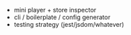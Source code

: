 - mini player + store inspector
- cli / boilerplate / config generator
- testing strategy (jest/jsdom/whatever)
